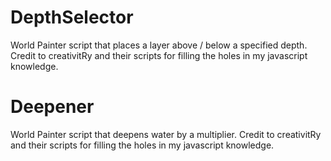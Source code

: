 # DepthSelector
World Painter script that places a layer above / below a specified depth.
Credit to creativitRy and their scripts for filling the holes in my javascript knowledge. 

# Deepener
World Painter script that deepens water by a multiplier. 
Credit to creativitRy and their scripts for filling the holes in my javascript knowledge. 
